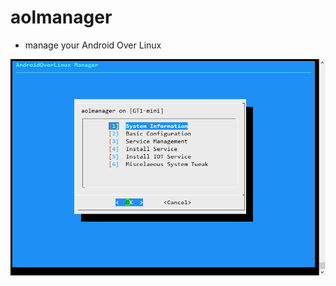 # aolmanager
- manage your Android Over Linux 


![aolmain](https://github.com/eddylab-aol/aolmanager/raw/master/img/img1.png)
